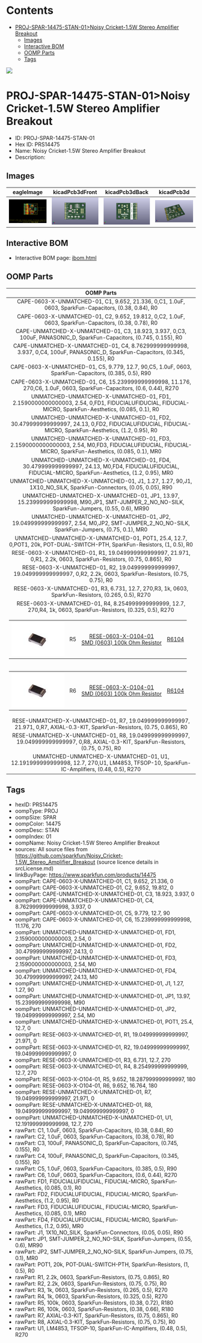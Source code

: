 



Contents
========

* [PROJ-SPAR-14475-STAN-01>Noisy Cricket-1.5W Stereo Amplifier Breakout](#proj-spar-14475-stan-01noisy-cricket-15w-stereo-amplifier-breakout)
	* [Images](#images)
	* [Interactive BOM](#interactive-bom)
	* [OOMP Parts](#oomp-parts)
	* [Tags](#tags)
  
![][im]
# PROJ-SPAR-14475-STAN-01>Noisy Cricket-1.5W Stereo Amplifier Breakout

- ID: PROJ-SPAR-14475-STAN-01
- Hex ID: PRS14475
- Name: Noisy Cricket-1.5W Stereo Amplifier Breakout
- Description: 

## Images
  
  

|eagleImage|kicadPcb3dFront|kicadPcb3dBack|kicadPcb3d|
| :---: | :---: | :---: | :---: |
|[![eagleImage](eagleImage_140.png)](eagleImage_600.png)|[![kicadPcb3dFront](kicadPcb3dFront_140.png)](kicadPcb3dFront_600.png)|[![kicadPcb3dBack](kicadPcb3dBack_140.png)](kicadPcb3dBack_600.png)|[![kicadPcb3d](kicadPcb3d_140.png)](kicadPcb3d_600.png)|

## Interactive BOM

- Interactive BOM page: [ibom.html](kicad/bom/ibom.html)

## OOMP Parts
  

|OOMP Parts|
| :---: |
|CAPE-0603-X-UNMATCHED-01, C1, 9.652, 21.336, 0,C1, 1.0uF, 0603, SparkFun-Capacitors, (0.38, 0.84), R0|
|CAPE-0603-X-UNMATCHED-01, C2, 9.652, 19.812, 0,C2, 1.0uF, 0603, SparkFun-Capacitors, (0.38, 0.78), R0|
|CAPE-UNMATCHED-X-UNMATCHED-01, C3, 18.923, 3.937, 0,C3, 100uF, PANASONIC_D, SparkFun-Capacitors, (0.745, 0.155), R0|
|CAPE-UNMATCHED-X-UNMATCHED-01, C4, 8.762999999999998, 3.937, 0,C4, 100uF, PANASONIC_D, SparkFun-Capacitors, (0.345, 0.155), R0|
|CAPE-0603-X-UNMATCHED-01, C5, 9.779, 12.7, 90,C5, 1.0uF, 0603, SparkFun-Capacitors, (0.385, 0.5), R90|
|CAPE-0603-X-UNMATCHED-01, C6, 15.239999999999998, 11.176, 270,C6, 1.0uF, 0603, SparkFun-Capacitors, (0.6, 0.44), R270|
|UNMATCHED-UNMATCHED-X-UNMATCHED-01, FD1, 2.1590000000000003, 2.54, 0,FD1, FIDUCIALUFIDUCIAL, FIDUCIAL-MICRO, SparkFun-Aesthetics, (0.085, 0.1), R0|
|UNMATCHED-UNMATCHED-X-UNMATCHED-01, FD2, 30.479999999999997, 24.13, 0,FD2, FIDUCIALUFIDUCIAL, FIDUCIAL-MICRO, SparkFun-Aesthetics, (1.2, 0.95), R0|
|UNMATCHED-UNMATCHED-X-UNMATCHED-01, FD3, 2.1590000000000003, 2.54, M0,FD3, FIDUCIALUFIDUCIAL, FIDUCIAL-MICRO, SparkFun-Aesthetics, (0.085, 0.1), MR0|
|UNMATCHED-UNMATCHED-X-UNMATCHED-01, FD4, 30.479999999999997, 24.13, M0,FD4, FIDUCIALUFIDUCIAL, FIDUCIAL-MICRO, SparkFun-Aesthetics, (1.2, 0.95), MR0|
|UNMATCHED-UNMATCHED-X-UNMATCHED-01, J1, 1.27, 1.27, 90,J1, 1X10_NO_SILK, SparkFun-Connectors, (0.05, 0.05), R90|
|UNMATCHED-UNMATCHED-X-UNMATCHED-01, JP1, 13.97, 15.239999999999998, M90,JP1, SMT-JUMPER_2_NO_NO-SILK, SparkFun-Jumpers, (0.55, 0.6), MR90|
|UNMATCHED-UNMATCHED-X-UNMATCHED-01, JP2, 19.049999999999997, 2.54, M0,JP2, SMT-JUMPER_2_NO_NO-SILK, SparkFun-Jumpers, (0.75, 0.1), MR0|
|UNMATCHED-UNMATCHED-X-UNMATCHED-01, POT1, 25.4, 12.7, 0,POT1, 20k, POT-DUAL-SWITCH-PTH, SparkFun-Resistors, (1, 0.5), R0|
|RESE-0603-X-UNMATCHED-01, R1, 19.049999999999997, 21.971, 0,R1, 2.2k, 0603, SparkFun-Resistors, (0.75, 0.865), R0|
|RESE-0603-X-UNMATCHED-01, R2, 19.049999999999997, 19.049999999999997, 0,R2, 2.2k, 0603, SparkFun-Resistors, (0.75, 0.75), R0|
|RESE-0603-X-UNMATCHED-01, R3, 6.731, 12.7, 270,R3, 1k, 0603, SparkFun-Resistors, (0.265, 0.5), R270|
|RESE-0603-X-UNMATCHED-01, R4, 8.254999999999999, 12.7, 270,R4, 1k, 0603, SparkFun-Resistors, (0.325, 0.5), R270|
|<table><tr><td>![RESE-0603-X-O104-01](https://raw.githubusercontent.com/oomlout/oomlout_OOMP_parts/main/RESE-0603-X-O104-01/image_140.jpg)</td><td> R5</td><td>[RESE-0603-X-O104-01<br>SMD (0603) 100k Ohm Resistor](https://github.com/oomlout/oomlout_OOMP_parts/tree/main/RESE-0603-X-O104-01/)</td><td>[R6104](https://github.com/oomlout/oomlout_OOMP_parts/tree/main/RESE-0603-X-O104-01/)</td></tr></table>|
|<table><tr><td>![RESE-0603-X-O104-01](https://raw.githubusercontent.com/oomlout/oomlout_OOMP_parts/main/RESE-0603-X-O104-01/image_140.jpg)</td><td> R6</td><td>[RESE-0603-X-O104-01<br>SMD (0603) 100k Ohm Resistor](https://github.com/oomlout/oomlout_OOMP_parts/tree/main/RESE-0603-X-O104-01/)</td><td>[R6104](https://github.com/oomlout/oomlout_OOMP_parts/tree/main/RESE-0603-X-O104-01/)</td></tr></table>|
|RESE-UNMATCHED-X-UNMATCHED-01, R7, 19.049999999999997, 21.971, 0,R7, AXIAL-0.3-KIT, SparkFun-Resistors, (0.75, 0.865), R0|
|RESE-UNMATCHED-X-UNMATCHED-01, R8, 19.049999999999997, 19.049999999999997, 0,R8, AXIAL-0.3-KIT, SparkFun-Resistors, (0.75, 0.75), R0|
|UNMATCHED-UNMATCHED-X-UNMATCHED-01, U1, 12.191999999999998, 12.7, 270,U1, LM4853, TFSOP-10, SparkFun-IC-Amplifiers, (0.48, 0.5), R270|

## Tags

- hexID: PRS14475
- oompType: PROJ
- oompSize: SPAR
- oompColor: 14475
- oompDesc: STAN
- oompIndex: 01
- oompName: Noisy Cricket-1.5W Stereo Amplifier Breakout
- sources: All source files from https://github.com/sparkfun/Noisy_Cricket-1.5W_Stereo_Amplifier_Breakout (source licence details in srcLicense.md)
- linkBuyPage: https://www.sparkfun.com/products/14475
- oompPart: CAPE-0603-X-UNMATCHED-01, C1, 9.652, 21.336, 0
- oompPart: CAPE-0603-X-UNMATCHED-01, C2, 9.652, 19.812, 0
- oompPart: CAPE-UNMATCHED-X-UNMATCHED-01, C3, 18.923, 3.937, 0
- oompPart: CAPE-UNMATCHED-X-UNMATCHED-01, C4, 8.762999999999998, 3.937, 0
- oompPart: CAPE-0603-X-UNMATCHED-01, C5, 9.779, 12.7, 90
- oompPart: CAPE-0603-X-UNMATCHED-01, C6, 15.239999999999998, 11.176, 270
- oompPart: UNMATCHED-UNMATCHED-X-UNMATCHED-01, FD1, 2.1590000000000003, 2.54, 0
- oompPart: UNMATCHED-UNMATCHED-X-UNMATCHED-01, FD2, 30.479999999999997, 24.13, 0
- oompPart: UNMATCHED-UNMATCHED-X-UNMATCHED-01, FD3, 2.1590000000000003, 2.54, M0
- oompPart: UNMATCHED-UNMATCHED-X-UNMATCHED-01, FD4, 30.479999999999997, 24.13, M0
- oompPart: UNMATCHED-UNMATCHED-X-UNMATCHED-01, J1, 1.27, 1.27, 90
- oompPart: UNMATCHED-UNMATCHED-X-UNMATCHED-01, JP1, 13.97, 15.239999999999998, M90
- oompPart: UNMATCHED-UNMATCHED-X-UNMATCHED-01, JP2, 19.049999999999997, 2.54, M0
- oompPart: UNMATCHED-UNMATCHED-X-UNMATCHED-01, POT1, 25.4, 12.7, 0
- oompPart: RESE-0603-X-UNMATCHED-01, R1, 19.049999999999997, 21.971, 0
- oompPart: RESE-0603-X-UNMATCHED-01, R2, 19.049999999999997, 19.049999999999997, 0
- oompPart: RESE-0603-X-UNMATCHED-01, R3, 6.731, 12.7, 270
- oompPart: RESE-0603-X-UNMATCHED-01, R4, 8.254999999999999, 12.7, 270
- oompPart: RESE-0603-X-O104-01, R5, 9.652, 18.287999999999997, 180
- oompPart: RESE-0603-X-O104-01, R6, 9.652, 16.764, 180
- oompPart: RESE-UNMATCHED-X-UNMATCHED-01, R7, 19.049999999999997, 21.971, 0
- oompPart: RESE-UNMATCHED-X-UNMATCHED-01, R8, 19.049999999999997, 19.049999999999997, 0
- oompPart: UNMATCHED-UNMATCHED-X-UNMATCHED-01, U1, 12.191999999999998, 12.7, 270
- rawPart: C1, 1.0uF, 0603, SparkFun-Capacitors, (0.38, 0.84), R0
- rawPart: C2, 1.0uF, 0603, SparkFun-Capacitors, (0.38, 0.78), R0
- rawPart: C3, 100uF, PANASONIC_D, SparkFun-Capacitors, (0.745, 0.155), R0
- rawPart: C4, 100uF, PANASONIC_D, SparkFun-Capacitors, (0.345, 0.155), R0
- rawPart: C5, 1.0uF, 0603, SparkFun-Capacitors, (0.385, 0.5), R90
- rawPart: C6, 1.0uF, 0603, SparkFun-Capacitors, (0.6, 0.44), R270
- rawPart: FD1, FIDUCIALUFIDUCIAL, FIDUCIAL-MICRO, SparkFun-Aesthetics, (0.085, 0.1), R0
- rawPart: FD2, FIDUCIALUFIDUCIAL, FIDUCIAL-MICRO, SparkFun-Aesthetics, (1.2, 0.95), R0
- rawPart: FD3, FIDUCIALUFIDUCIAL, FIDUCIAL-MICRO, SparkFun-Aesthetics, (0.085, 0.1), MR0
- rawPart: FD4, FIDUCIALUFIDUCIAL, FIDUCIAL-MICRO, SparkFun-Aesthetics, (1.2, 0.95), MR0
- rawPart: J1, 1X10_NO_SILK, SparkFun-Connectors, (0.05, 0.05), R90
- rawPart: JP1, SMT-JUMPER_2_NO_NO-SILK, SparkFun-Jumpers, (0.55, 0.6), MR90
- rawPart: JP2, SMT-JUMPER_2_NO_NO-SILK, SparkFun-Jumpers, (0.75, 0.1), MR0
- rawPart: POT1, 20k, POT-DUAL-SWITCH-PTH, SparkFun-Resistors, (1, 0.5), R0
- rawPart: R1, 2.2k, 0603, SparkFun-Resistors, (0.75, 0.865), R0
- rawPart: R2, 2.2k, 0603, SparkFun-Resistors, (0.75, 0.75), R0
- rawPart: R3, 1k, 0603, SparkFun-Resistors, (0.265, 0.5), R270
- rawPart: R4, 1k, 0603, SparkFun-Resistors, (0.325, 0.5), R270
- rawPart: R5, 100k, 0603, SparkFun-Resistors, (0.38, 0.72), R180
- rawPart: R6, 100k, 0603, SparkFun-Resistors, (0.38, 0.66), R180
- rawPart: R7, AXIAL-0.3-KIT, SparkFun-Resistors, (0.75, 0.865), R0
- rawPart: R8, AXIAL-0.3-KIT, SparkFun-Resistors, (0.75, 0.75), R0
- rawPart: U1, LM4853, TFSOP-10, SparkFun-IC-Amplifiers, (0.48, 0.5), R270



[im]: kicadPcb3d_450.png
